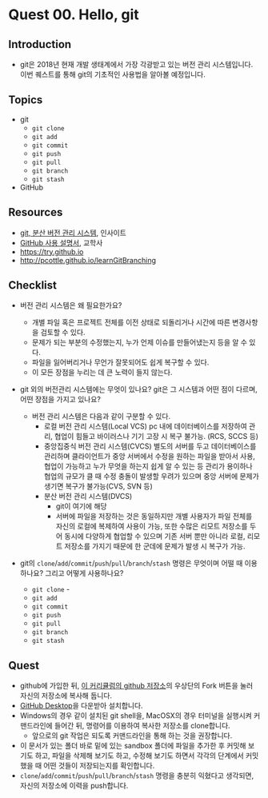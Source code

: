# Quest 00. Hello, git


## Introduction
* git은 2018년 현재 개발 생태계에서 가장 각광받고 있는 버전 관리 시스템입니다. 이번 퀘스트를 통해 git의 기초적인 사용법을 알아볼 예정입니다.

## Topics
* git
  * `git clone`
  * `git add`
  * `git commit`
  * `git push`
  * `git pull`
  * `git branch`
  * `git stash`
* GitHub

## Resources
* [git, 분산 버전 관리 시스템](http://www.yes24.com/24/goods/3676100?scode=032&OzSrank=1), 인사이트
* [GitHub 사용 설명서](http://www.yes24.com/24/Goods/17638082?Acode=101), 교학사
* https://try.github.io
* http://pcottle.github.io/learnGitBranching

## Checklist
* 버전 관리 시스템은 왜 필요한가요?
    
    * 개별 파일 혹은 프로젝트 전체를 이전 상태로 되돌리거나 시간에 따른 변경사항을 검토할 수 있다.
    * 문제가 되는 부분의 수정했는지, 누가 언제 이슈를 만들어냈는지 등을 알 수 있다.
    * 파일을 잃어버리거나 무언가 잘못되어도 쉽게 복구할 수 있다.
    * 이 모든 장점을 누리는 데 큰 노력이 들지 않는다.  
  
 
* git 외의 버전관리 시스템에는 무엇이 있나요? git은 그 시스템과 어떤 점이 다르며, 어떤 장점을 가지고 있나요?
  
  * 버전 관리 시스템은 다음과 같이 구분할 수 있다. 
    * 로컬 버전 관리 시스템(Local VCS)
      pc 내에 데이터베이스를 저장하여 관리, 협업이 힘들고 바이러스나 기기 고장 시 복구 불가능. (RCS, SCCS 등)
    * 중앙집중식 버전 관리 시스템(CVCS) 
      별도의 서버를 두고 데이터베이스를 관리하며 클라이언트가 중앙 서버에서 수정을 원하는 파일을 받아서 사용, 협업이 가능하고 누가 무엇을 하는지 쉽게 알 수 있는 등 관리가 용이하나 협업의 규모가 클 때 수정 충돌이 발생할 우려가 있으며 중앙 서버에 문제가 생기면 복구가 불가능(CVS, SVN 등)
    * 분산 버전 관리 시스템(DVCS) 
      * git이 여기에 해당
      * 서버에 파일을 저장하는 것은 동일하지만 개별 사용자가 파일 전체를 자신의 로컬에 복제하여 사용이 가능, 또한 수많은 리모트 저장소를 두어 동시에 다양하게 협업할 수 있으며 기존 서버 뿐만 아니라 로컬, 리모트 저장소를 가지기 때문에 한 군데에 문제가 발생 시 복구가 가능.
* git의 `clone`/`add`/`commit`/`push`/`pull`/`branch`/`stash` 명령은 무엇이며 어떨 때 이용하나요? 그리고 어떻게 사용하나요?
  * `git clone` -
  * `git add` 
  * `git commit`
  * `git push`
  * `git pull`
  * `git branch`
  * `git stash`

## Quest
* github에 가입한 뒤, [이 커리큘럼의 github 저장소](https://github.com/KnowRe/WebDevCurriculum)의 우상단의 Fork 버튼을 눌러 자신의 저장소에 복사해 둡니다.
* [GitHub Desktop](https://desktop.github.com/)을 다운받아 설치합니다.
* Windows의 경우 같이 설치된 git shell을, MacOSX의 경우 터미널을 실행시켜 커맨드라인에 들어간 뒤, 명령어를 이용하여 복사한 저장소를 clone합니다.
  * 앞으로의 git 작업은 되도록 커맨드라인을 통해 하는 것을 권장합니다.
* 이 문서가 있는 폴더 바로 밑에 있는 sandbox 폴더에 파일을 추가한 후 커밋해 보기도 하고, 파일을 삭제해 보기도 하고, 수정해 보기도 하면서 각각의 단계에서 커밋했을 때 어떤 것들이 저장되는지를 확인합니다.
* `clone`/`add`/`commit`/`push`/`pull`/`branch`/`stash` 명령을 충분히 익혔다고 생각되면, 자신의 저장소에 이력을 push합니다.
